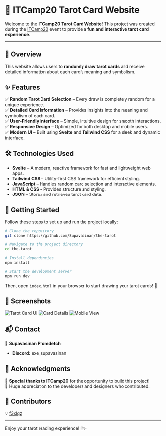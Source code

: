 # 🔮 ITCamp20 Tarot Card Website

Welcome to the **ITCamp20 Tarot Card Website**! This project was created during the [ITCamp20](https://www.facebook.com/itcampKMITL/) event to provide a **fun and interactive tarot card experience**.

---

## 🌟 Overview

This website allows users to **randomly draw tarot cards** and receive detailed information about each card’s meaning and symbolism.

## ✨ Features

✅ **Random Tarot Card Selection** – Every draw is completely random for a unique experience.  
✅ **Detailed Card Information** – Provides insights into the meaning and symbolism of each card.  
✅ **User-Friendly Interface** – Simple, intuitive design for smooth interactions.  
✅ **Responsive Design** – Optimized for both desktop and mobile users.  
✅ **Modern UI** – Built using **Svelte** and **Tailwind CSS** for a sleek and dynamic interface.

## 🛠️ Technologies Used

- **Svelte** – A modern, reactive framework for fast and lightweight web apps.
- **Tailwind CSS** – Utility-first CSS framework for efficient styling.
- **JavaScript** – Handles random card selection and interactive elements.
- **HTML & CSS** – Provides structure and styling.
- **JSON** – Stores and retrieves tarot card data.

## 🚀 Getting Started

Follow these steps to set up and run the project locally:

```bash
# Clone the repository
git clone https://github.com/Supavasinan/the-tarot

# Navigate to the project directory
cd the-tarot

# Install dependencies
npm install

# Start the development server
npm run dev
```

Then, open `index.html` in your browser to start drawing your tarot cards! 🎴

## 📸 Screenshots

![Tarot Card UI](https://imgur.com/Jahj9V7.jpeg)
![Card Details](https://imgur.com/nWWeBux.jpeg)
![Mobile View](https://imgur.com/fuZvGkT.jpeg)

## 📬 Contact

👤 **Supavasinan Promdetch**  
- **Discord:** exe_supavasinan

## 🎉 Acknowledgments

🙏 **Special thanks to ITCamp20** for the opportunity to build this project!  
🚀 Huge appreciation to the developers and designers who contributed.

## 👥 Contributors

💡 [f3xlqz](https://www.facebook.com/itcampKMITL/)

---

Enjoy your tarot reading experience! 🃏✨

